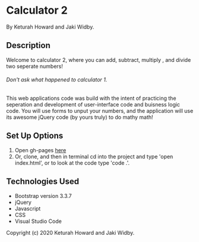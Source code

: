 # Calculator 2
By Keturah Howard and Jaki Widby.

## Description
Welcome to calculator 2, where you can add, subtract, multiply , and divide two seperate numbers! 
###### Don't ask what happened to calculator 1.
 This web applications code was build with the intent of practicing the seperation and development of user-interface code and buisness logic code. You will use forms to unput your numbers, and the application will use its awesome jQuery code (by yours truly) to do mathy math! 

## Set Up Options

1. Open gh-pages [here](https://keturahdev.github.io/calculator2/)
2. Or, clone, and then in terminal cd into the project and type 'open index.html', or to look at the code type 'code .'.

## Technologies Used
* Bootstrap version 3.3.7
* jQuery
* Javascript
* CSS
* Visual Studio Code

Copyright (c) 2020 Keturah Howard and Jaki Widby.